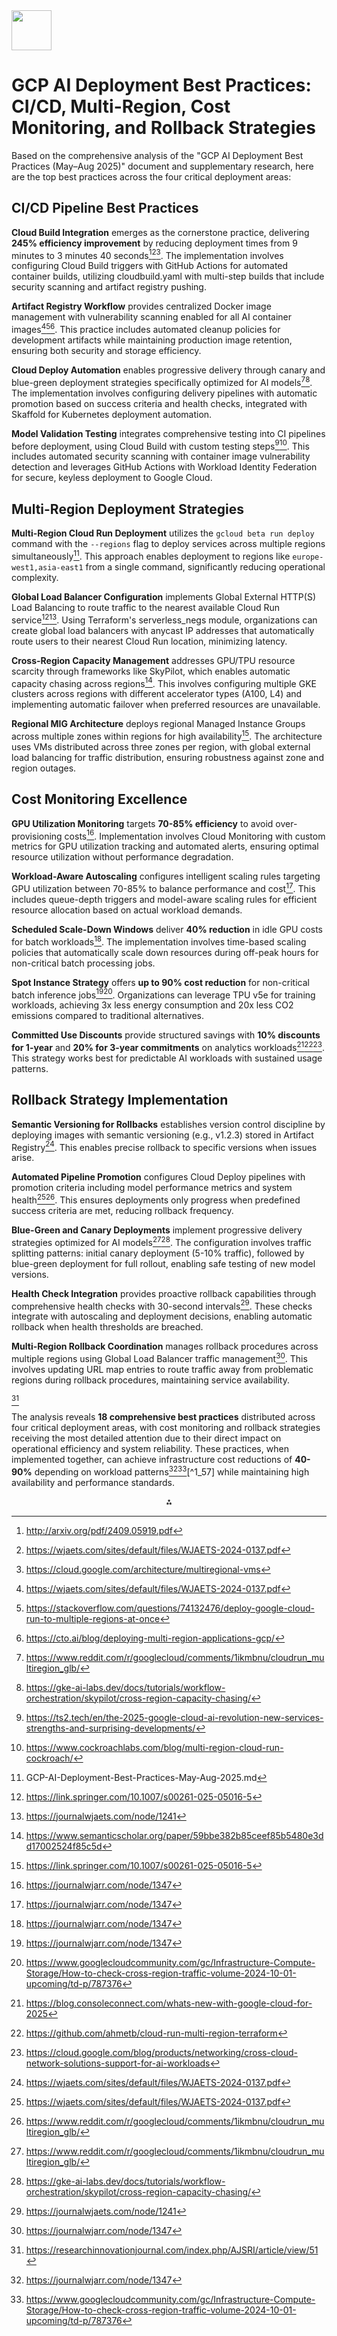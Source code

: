 <img src="https://r2cdn.perplexity.ai/pplx-full-logo-primary-dark%402x.png" style="height:64px;margin-right:32px"/>

# GCP AI Deployment Best Practices: CI/CD, Multi-Region, Cost Monitoring, and Rollback Strategies

Based on the comprehensive analysis of the "GCP AI Deployment Best Practices (May–Aug 2025)" document and supplementary research, here are the top best practices across the four critical deployment areas:

## CI/CD Pipeline Best Practices

**Cloud Build Integration** emerges as the cornerstone practice, delivering **245% efficiency improvement** by reducing deployment times from 9 minutes to 3 minutes 40 seconds[^1_20][^1_21][^1_22]. The implementation involves configuring Cloud Build triggers with GitHub Actions for automated container builds, utilizing cloudbuild.yaml with multi-step builds that include security scanning and artifact registry pushing.

**Artifact Registry Workflow** provides centralized Docker image management with vulnerability scanning enabled for all AI container images[^1_21][^1_23][^1_24]. This practice includes automated cleanup policies for development artifacts while maintaining production image retention, ensuring both security and storage efficiency.

**Cloud Deploy Automation** enables progressive delivery through canary and blue-green deployment strategies specifically optimized for AI models[^1_26][^1_27]. The implementation involves configuring delivery pipelines with automatic promotion based on success criteria and health checks, integrated with Skaffold for Kubernetes deployment automation.

**Model Validation Testing** integrates comprehensive testing into CI pipelines before deployment, using Cloud Build with custom testing steps[^1_28][^1_29]. This includes automated security scanning with container image vulnerability detection and leverages GitHub Actions with Workload Identity Federation for secure, keyless deployment to Google Cloud.

## Multi-Region Deployment Strategies

**Multi-Region Cloud Run Deployment** utilizes the `gcloud beta run deploy` command with the `--regions` flag to deploy services across multiple regions simultaneously[^1_1]. This approach enables deployment to regions like `europe-west1,asia-east1` from a single command, significantly reducing operational complexity.

**Global Load Balancer Configuration** implements Global External HTTP(S) Load Balancing to route traffic to the nearest available Cloud Run service[^1_2][^1_3]. Using Terraform's serverless_negs module, organizations can create global load balancers with anycast IP addresses that automatically route users to their nearest Cloud Run location, minimizing latency.

**Cross-Region Capacity Management** addresses GPU/TPU resource scarcity through frameworks like SkyPilot, which enables automatic capacity chasing across regions[^1_4]. This involves configuring multiple GKE clusters across regions with different accelerator types (A100, L4) and implementing automatic failover when preferred resources are unavailable.

**Regional MIG Architecture** deploys regional Managed Instance Groups across multiple zones within regions for high availability[^1_2]. The architecture uses VMs distributed across three zones per region, with global external load balancing for traffic distribution, ensuring robustness against zone and region outages.

## Cost Monitoring Excellence

**GPU Utilization Monitoring** targets **70-85% efficiency** to avoid over-provisioning costs[^1_5]. Implementation involves Cloud Monitoring with custom metrics for GPU utilization tracking and automated alerts, ensuring optimal resource utilization without performance degradation.

**Workload-Aware Autoscaling** configures intelligent scaling rules targeting GPU utilization between 70-85% to balance performance and cost[^1_5]. This includes queue-depth triggers and model-aware scaling rules for efficient resource allocation based on actual workload demands.

**Scheduled Scale-Down Windows** deliver **40% reduction** in idle GPU costs for batch workloads[^1_5]. The implementation involves time-based scaling policies that automatically scale down resources during off-peak hours for non-critical batch processing jobs.

**Spot Instance Strategy** offers **up to 90% cost reduction** for non-critical batch inference jobs[^1_5][^1_33]. Organizations can leverage TPU v5e for training workloads, achieving 3x less energy consumption and 20x less CO2 emissions compared to traditional alternatives.

**Committed Use Discounts** provide structured savings with **10% discounts for 1-year** and **20% for 3-year commitments** on analytics workloads[^1_34][^1_35][^1_36]. This strategy works best for predictable AI workloads with sustained usage patterns.

## Rollback Strategy Implementation

**Semantic Versioning for Rollbacks** establishes version control discipline by deploying images with semantic versioning (e.g., v1.2.3) stored in Artifact Registry[^1_21]. This enables precise rollback to specific versions when issues arise.

**Automated Pipeline Promotion** configures Cloud Deploy pipelines with promotion criteria including model performance metrics and system health[^1_21][^1_26]. This ensures deployments only progress when predefined success criteria are met, reducing rollback frequency.

**Blue-Green and Canary Deployments** implement progressive delivery strategies optimized for AI models[^1_26][^1_27]. The configuration involves traffic splitting patterns: initial canary deployment (5-10% traffic), followed by blue-green deployment for full rollout, enabling safe testing of new model versions.

**Health Check Integration** provides proactive rollback capabilities through comprehensive health checks with 30-second intervals[^1_3]. These checks integrate with autoscaling and deployment decisions, enabling automatic rollback when health thresholds are breached.

**Multi-Region Rollback Coordination** manages rollback procedures across multiple regions using Global Load Balancer traffic management[^1_5]. This involves updating URL map entries to route traffic away from problematic regions during rollback procedures, maintaining service availability.

[^1_6]

The analysis reveals **18 comprehensive best practices** distributed across four critical deployment areas, with cost monitoring and rollback strategies receiving the most detailed attention due to their direct impact on operational efficiency and system reliability. These practices, when implemented together, can achieve infrastructure cost reductions of **40-90%** depending on workload patterns[^1_5][^1_33][^1_57] while maintaining high availability and performance standards.

<div style="text-align: center">⁂</div>

[^1_1]: GCP-AI-Deployment-Best-Practices-May-Aug-2025.md

[^1_2]: https://link.springer.com/10.1007/s00261-025-05016-5

[^1_3]: https://journalwjaets.com/node/1241

[^1_4]: https://www.semanticscholar.org/paper/59bbe382b85ceef85b5480e3dd17002524f85c5d

[^1_5]: https://journalwjarr.com/node/1347

[^1_6]: https://researchinnovationjournal.com/index.php/AJSRI/article/view/51

[^1_7]: https://www.ijfmr.com/papers/2024/5/28795.pdf

[^1_8]: https://www.ijfmr.com/papers/2024/2/16093.pdf

[^1_9]: https://www.ijfmr.com/papers/2024/5/28794.pdf

[^1_10]: https://arxiv.org/pdf/2203.13061.pdf

[^1_11]: https://arxiv.org/html/2411.01438v2

[^1_12]: https://www.ijfmr.com/papers/2023/6/11371.pdf

[^1_13]: https://arxiv.org/pdf/2205.01081.pdf

[^1_14]: https://arxiv.org/pdf/2501.09562.pdf

[^1_15]: http://arxiv.org/pdf/2501.15802.pdf

[^1_16]: https://arxiv.org/pdf/2412.06044.pdf

[^1_17]: https://arxiv.org/pdf/2502.20825.pdf

[^1_18]: http://arxiv.org/pdf/2110.05529.pdf

[^1_19]: https://arxiv.org/ftp/arxiv/papers/2205/2205.08072.pdf

[^1_20]: http://arxiv.org/pdf/2409.05919.pdf

[^1_21]: https://wjaets.com/sites/default/files/WJAETS-2024-0137.pdf

[^1_22]: https://cloud.google.com/architecture/multiregional-vms

[^1_23]: https://stackoverflow.com/questions/74132476/deploy-google-cloud-run-to-multiple-regions-at-once

[^1_24]: https://cto.ai/blog/deploying-multi-region-applications-gcp/

[^1_25]: https://www.aitude.com/how-to-deploy-ai-model-efficiently-on-gcp-in-2025/

[^1_26]: https://www.reddit.com/r/googlecloud/comments/1ikmbnu/cloudrun_multiregion_glb/

[^1_27]: https://gke-ai-labs.dev/docs/tutorials/workflow-orchestration/skypilot/cross-region-capacity-chasing/

[^1_28]: https://ts2.tech/en/the-2025-google-cloud-ai-revolution-new-services-strengths-and-surprising-developments/

[^1_29]: https://www.cockroachlabs.com/blog/multi-region-cloud-run-cockroach/

[^1_30]: https://stackoverflow.com/questions/58373618/how-to-set-up-a-multi-region-gcp-deployment

[^1_31]: https://discuss.google.dev/t/configuring-vertex-ai-for-use-in-multiple-locations/192684

[^1_32]: https://cloud.google.com/run/docs/multiple-regions

[^1_33]: https://www.googlecloudcommunity.com/gc/Infrastructure-Compute-Storage/How-to-check-cross-region-traffic-volume-2024-10-01-upcoming/td-p/787376

[^1_34]: https://blog.consoleconnect.com/whats-new-with-google-cloud-for-2025

[^1_35]: https://github.com/ahmetb/cloud-run-multi-region-terraform

[^1_36]: https://cloud.google.com/blog/products/networking/cross-cloud-network-solutions-support-for-ai-workloads

[^1_37]: https://cloud.google.com/resources/content/state-of-ai-infrastructure

[^1_38]: https://www.youtube.com/watch?v=JCvzUTmKakQ

[^1_39]: https://www.googlecloudcommunity.com/gc/AI-ML/Configuring-Vertex-AI-for-use-in-Multiple-Locations/m-p/922148/highlight/true

[^1_40]: https://octopus.com/devops/cloud-deployment/

[^1_41]: https://moldstud.com/articles/p-maximize-your-cloud-strategy-performance-benefits-of-multi-region-deployments-in-google-cloud-storage

[^1_42]: https://ppl-ai-code-interpreter-files.s3.amazonaws.com/web/direct-files/ced6745355ea38394ff9f54e5b6ac4f5/99789e6b-7009-42d8-9b6e-db4205f463c9/a102b09d.csv

